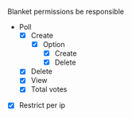  Blanket permissions be responsible

 - Poll
   - [X] Create
     - [X] Option
       - [X] Create
       - [X] Delete
   - [X] Delete
   - [X] View
   - [X] Total votes
 - [x] Restrict per ip
